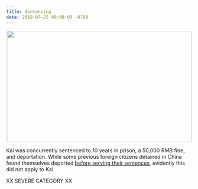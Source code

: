 ```yaml
---
title: Sentencing
date: 2018-07-25 00:00:00 -0700
---
```


<p align="center">
	<img src="{{site.url}}/assets/img/gavel.jpg" alt="" width="500" height="300"/>
</p>

Kai was concurrently sentenced to 10 years in prison, a 50,000 RMB fine, and deportation. While some previous foreign citizens detained in China found themselves deported [before serving their sentences](https://www.duihuaresearch.org/2017/05/phan-gillis-case-highlights-deportation.html), evidently this did not apply to Kai. 

XX SEVERE CATEGORY XX




